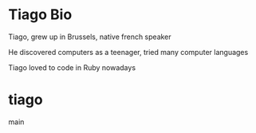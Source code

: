# Tiago Bio

Tiago, grew up in Brussels, native french speaker

He discovered computers as a teenager, tried many computer languages

Tiago loved to code in Ruby nowadays

tiago
=======

main
